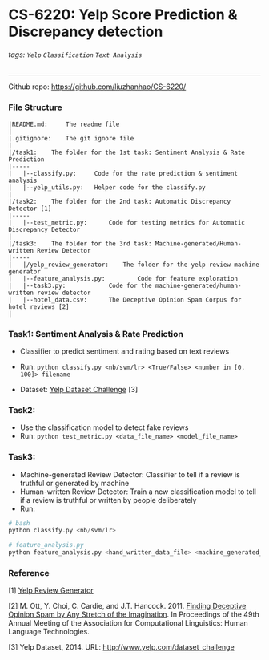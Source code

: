 # CS-6220: Yelp Score Prediction & Discrepancy detection
###### tags: `Yelp` `Classification` `Text Analysis`
------

Github repo: https://github.com/liuzhanhao/CS-6220/

### File Structure

	|README.md: 	The readme file
	|
	|.gitignore: 	The git ignore file
	|
	|/task1: 	The folder for the 1st task: Sentiment Analysis & Rate Prediction
	|-----
	|	|--classify.py:		Code for the rate prediction & sentiment analysis		
	|	|--yelp_utils.py:	Helper code for the classify.py
	|
	|/task2: 	The folder for the 2nd task: Automatic Discrepancy Detector [1]
	|-----
	|	|--test_metric.py:  	Code for testing metrics for Automatic Discrepancy Detector
	|
	|/task3: 	The folder for the 3rd task: Machine-generated/Human-written Review Detector
	|-----
	|	|/yelp_review_generator:	The folder for the yelp review machine generator
	|	|--feature_analysis.py:     	Code for feature exploration
	|	|--task3.py:		   	Code for the machine-generated/human-written review detector
	|	|--hotel_data.csv:		The Deceptive Opinion Spam Corpus for hotel reviews [2]
	|



### Task1: Sentiment Analysis & Rate Prediction

- Classifier to predict sentiment and rating based on text reviews

- Run: `python classify.py <nb/svm/lr> <True/False> <number in [0, 100]> filename` 

- Dataset: [Yelp Dataset Challenge](https://www.yelp.com/dataset/challenge) [3]


### Task2:

- Use the classification model to detect fake reviews
- Run: `python test_metric.py <data_file_name> <model_file_name>`

### Task3:

- Machine-generated Review Detector: Classifier to tell if a review is truthful or generated by machine
- Human-written Review Detector: Train a new classification model to tell if a review is truthful or written by people deliberately
- Run:
```python
# bash
python classify.py <nb/svm/lr>

# feature_analysis.py
python feature_analysis.py <hand_written_data_file> <machine_generated_data_file>
```


### Reference

[1\] [Yelp Review Generator](https://github.com/fcchou/yelp_review_generator)

[2] M. Ott, Y. Choi, C. Cardie, and J.T. Hancock. 2011. [Finding Deceptive Opinion Spam by Any Stretch of the Imagination](http://myleott.com/op_spamACL2011.pdf). In Proceedings of the 49th Annual Meeting of the Association for Computational Linguistics: Human Language Technologies.

[3] Yelp Dataset, 2014. URL: http://www.yelp.com/dataset_challenge
